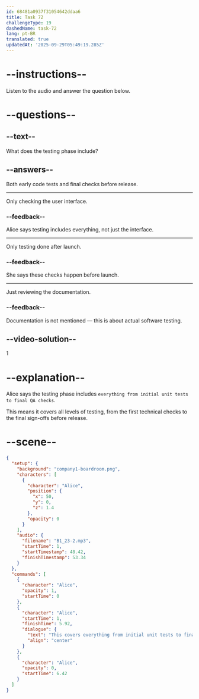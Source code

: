 ```yaml
---
id: 68481a0937f31054642ddaa6
title: Task 72
challengeType: 19
dashedName: task-72
lang: pt-BR
translated: true
updatedAt: '2025-09-29T05:49:19.285Z'
---
```


<!-- (audio) Alice: This covers everything from initial unit tests to final quality assurance checks before launch. -->

# --instructions--

Listen to the audio and answer the question below.

# --questions--

## --text--

What does the testing phase include?

## --answers--

Both early code tests and final checks before release.

---

Only checking the user interface.

### --feedback--

Alice says testing includes everything, not just the interface.

---

Only testing done after launch.

### --feedback--

She says these checks happen before launch.

---

Just reviewing the documentation.

### --feedback--

Documentation is not mentioned — this is about actual software testing.

## --video-solution--

1

# --explanation--

Alice says the testing phase includes `everything from initial unit tests to final QA checks`.

This means it covers all levels of testing, from the first technical checks to the final sign-offs before release.

# --scene--

```json
{
  "setup": {
    "background": "company1-boardroom.png",
    "characters": [
      {
        "character": "Alice",
        "position": {
          "x": 50,
          "y": 0,
          "z": 1.4
        },
        "opacity": 0
      }
    ],
    "audio": {
      "filename": "B1_23-2.mp3",
      "startTime": 1,
      "startTimestamp": 48.42,
      "finishTimestamp": 53.34
    }
  },
  "commands": [
    {
      "character": "Alice",
      "opacity": 1,
      "startTime": 0
    },
    {
      "character": "Alice",
      "startTime": 1,
      "finishTime": 5.92,
      "dialogue": {
        "text": "This covers everything from initial unit tests to final quality assurance checks before launch.",
        "align": "center"
      }
    },
    {
      "character": "Alice",
      "opacity": 0,
      "startTime": 6.42
    }
  ]
}
```
